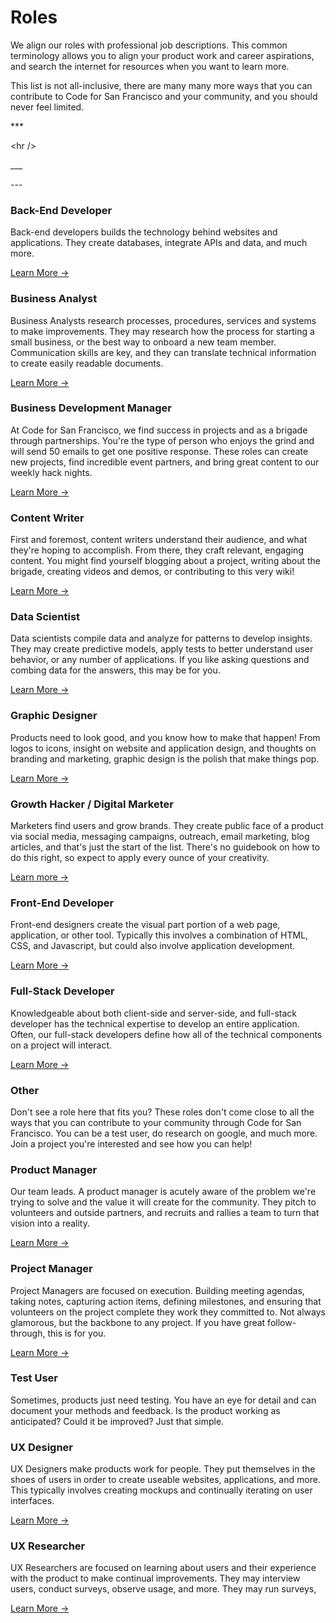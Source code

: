 # Roles

We align our roles with professional job descriptions. This common terminology allows you to align your product work and career aspirations, and search the internet for resources when you want to learn more.&#x20;

This list is not all-inclusive, there are many many more ways that you can contribute to Code for San Francisco and your community, and you should never feel limited.&#x20;

\*\*\*

\<hr />

\_\_\_

\---

### Back-End Developer

Back-end developers builds the technology behind websites and applications. They create databases, integrate APIs and data, and much more.

[Learn More →](https://fullscale.io/blog/what-does-a-backend-developer-do/)

### Business Analyst

Business Analysts research processes, procedures, services and systems to make improvements. They may research how the process for starting a small business, or the best way to onboard a new team member. Communication skills are key, and they can translate technical information to create easily readable documents.

[Learn More →](https://www.indeed.com/hire/c/info/what-does-a-business-analysts-do)

### Business Development Manager

At Code for San Francisco, we find success in projects and as a brigade through partnerships. You're the type of person who enjoys the grind and will send 50 emails to get one positive response. These roles can create new projects, find incredible event partners, and bring great content to our weekly hack nights.

[Learn More →](https://www.indeed.com/career-advice/careers/what-does-a-business-development-manager-do)

### Content Writer

First and foremost, content writers understand their audience, and what they're hoping to accomplish. From there, they craft relevant, engaging content. You might find yourself blogging about a project, writing about the brigade, creating videos and demos, or contributing to this very wiki!

[Learn More →](https://elnacain.com/blog/things-you-content-writer/)

### Data Scientist

Data scientists compile data and analyze for patterns to develop insights. They may create predictive models, apply tests to better understand user behavior, or any number of applications. If you like asking questions and combing data for the answers, this may be for you.

[Learn More →](https://www.coursera.org/articles/what-is-a-data-scientist)

### Graphic Designer

Products need to look good, and you know how to make that happen! From logos to icons, insight on website and application design, and thoughts on branding and marketing, graphic design is the polish that make things pop.

[Learn More →](https://www.rasmussen.edu/degrees/design/blog/what-do-graphic-designers-do/)

### Growth Hacker / Digital Marketer

Marketers find users and grow brands. They create public face of a product via social media, messaging campaigns, outreach, email marketing, blog articles, and that's just the start of the list. There's no guidebook on how to do this right, so expect to apply every ounce of your creativity.

[Learn more →](https://www.rasmussen.edu/degrees/design/blog/what-do-graphic-designers-do/)

### Front-End Developer

Front-end designers create the visual part portion of a web page, application, or other tool. Typically this involves a combination of HTML, CSS, and Javascript, but could also involve application development.

[Learn More →](https://www.coursera.org/articles/web-developer)

### Full-Stack Developer

Knowledgeable about both client-side and server-side, and full-stack developer has the technical expertise to develop an entire application. Often, our full-stack developers define how all of the technical components on a project will interact.

[Learn More →](https://www.lewagon.com/tech-jobs/web-development/full-stack-developer)

### Other

Don't see a role here that fits you? These roles don't come close to all the ways that you can contribute to your community through Code for San Francisco. You can be a test user, do research on google, and much more. Join a project you're interested and see how you can help!

### Product Manager

Our team leads. A product manager is acutely aware of the problem we're trying to solve and the value it will create for the community. They pitch to volunteers and outside partners, and recruits and rallies a team to turn that vision into a reality.

[Learn More →](https://www.atlassian.com/agile/product-management/product-manager)

### Project Manager

Project Managers are focused on execution. Building meeting agendas, taking notes, capturing action items, defining milestones, and ensuring that volunteers on the project complete they work they committed to. Not always glamorous, but the backbone to any project. If you have great follow-through, this is for you.

[Learn More →](https://www.coursera.org/articles/what-is-project-manager)

### Test User

Sometimes, products just need testing. You have an eye for detail and can document your methods and feedback. Is the product working as anticipated? Could it be improved? Just that simple.

### UX Designer

UX Designers make products work for people. They put themselves in the shoes of users in order to create useable websites, applications, and more. This typically involves creating mockups and continually iterating on user interfaces.

[Learn More →](https://www.coursera.org/articles/what-does-a-ux-designer-do)

### UX Researcher

UX Researchers are focused on learning about users and their experience with the product to make continual improvements. They may interview users, conduct surveys, observe usage, and more. They may run surveys,

[Learn More →](https://www.coursera.org/articles/what-is-a-ux-researcher-how-to-get-the-job)
